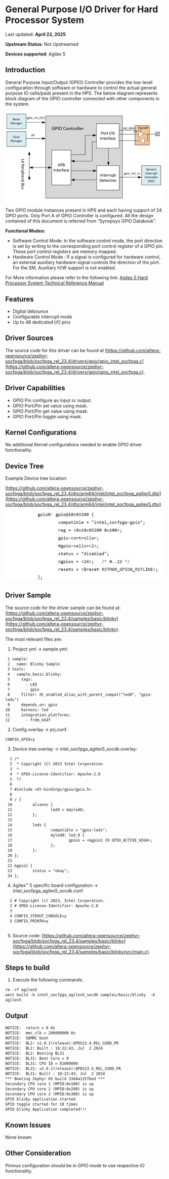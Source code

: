 # **General Purpose I/O Driver for Hard Processor System**

Last updated: **April 22, 2025** 

**Upstream Status**: Not Upstreamed

**Devices supported**: Agilex 5

## **Introduction**

General Purpose Input/Output (GPIO) Controller provides the low-level configuration through software or hardware to control the actual general purpose IO cells/pads present in the HPS. 
The below diagram represents block diagram of the GPIO controller connected with other components in the system.

![gpio_diagram](images/gpio_diagram.png)

Two GPIO module instances present in HPS and each having support of 24 GPIO ports. Only Port A of GPIO Controller is configured.
All the design contained of this document is referred from “Synopsys GPIO Databook”.

**Functional Modes:**

* Software Control Mode: In the software control mode, the port direction is set by writing to the corresponding port control register of a GPIO pin. These port control registers are memory mapped.
* Hardware Control Mode : If a signal is configured for hardware control, an external auxiliary hardware-signal controls the direction of the port. For the SM, Auxiliary H/W support is not enabled.

For More information please refer to the following link:
[Agilex 5 Hard Processor System Technical Reference Manual](https://www.intel.com/content/www/us/en/docs/programmable/814346)

## **Features**

* Digital debounce
* Configurable interrupt mode
* Up to 48 dedicated I/O pins

## **Driver Sources**

The source code for this driver can be found at [https://github.com/altera-opensource/zephyr-socfpga/blob/socfpga_rel_23.4/drivers/gpio/gpio_intel_socfpga.c](https://github.com/altera-opensource/zephyr-socfpga/blob/socfpga_rel_23.4/drivers/gpio/gpio_intel_socfpga.c).

## **Driver Capabilities**

* GPIO Pin configure as input or output.
* GPIO Port/Pin set value using mask.
* GPIO Port/Pin get value using mask.
* GPIO Port/Pin toggle using mask.


## **Kernel Configurations**

No additional Kernel configurations needed to enable GPIO driver functionality.

## **Device Tree**

Example Device tree location:

[https://github.com/altera-opensource/zephyr-socfpga/blob/socfpga_rel_23.4/dts/arm64/intel/intel_socfpga_agilex5.dtsi](https://github.com/altera-opensource/zephyr-socfpga/blob/socfpga_rel_23.4/dts/arm64/intel/intel_socfpga_agilex5.dtsi)

![gpio_device_tree](images/gpio_device_tree.png)
## **Driver Sample**

The source code for the driver sample can be found at: [https://github.com/altera-opensource/zephyr-socfpga/blob/socfpga_rel_23.4/samples/basic/blinky](https://github.com/altera-opensource/zephyr-socfpga/blob/socfpga_rel_23.4/samples/basic/blinky).

The most relevant files are:
1. Project yml -> sample.yml:

 ```
  1 sample:
  2   name: Blinky Sample
  3 tests:
  4   sample.basic.blinky:
  5     tags:
  6       - LED
  7       - gpio
  8     filter: dt_enabled_alias_with_parent_compat("led0", "gpio-leds")
  9     depends_on: gpio
 10     harness: led
 11     integration_platforms:
 12       - frdm_k64f

 ```

2. Config overlay -> prj.conf:

```
CONFIG_GPIO=y
```

3. Device tree overlay -> intel_socfpga_agilex5_socdk.overlay:

```
  1 /*
  2  * Copyright (C) 2023 Intel Corporation
  3  *
  4  * SPDX-License-Identifier: Apache-2.0
  5  */
  6 
  7 #include <dt-bindings/gpio/gpio.h>
  8 
  9 / {
 10         aliases {
 11                 led0 = &myled0;
 12         };
 13 
 14         leds {
 15                 compatible = "gpio-leds";
 16                 myled0: led_0 {
 17                         gpios = <&gpio1 19 GPIO_ACTIVE_HIGH>;
 18                 };
 19         };
 20 };
 21 
 22 &gpio1 {
 23         status = "okay";
 24 };

```
4. Agilex™ 5 specific board configuration ->  intel_socfpga_agilex5_socdk.conf 
```
  1 # Copyright (c) 2023, Intel Corporation.
  2 # SPDX-License-Identifier: Apache-2.0
  3 
  4 CONFIG_STDOUT_CONSOLE=y
  5 CONFIG_PRINTK=y
                   
```
5. Source code: [https://github.com/altera-opensource/zephyr-socfpga/blob/socfpga_rel_23.4/samples/basic/blinky](https://github.com/altera-opensource/zephyr-socfpga/blob/socfpga_rel_23.4/samples/basic/blinky/src/main.c).

## **Steps to build**


1. Execute the following commands:
```
rm -rf agilex5
west build -b intel_socfpga_agilex5_socdk samples/basic/blinky  -d agilex5

```
## **Output**

```
NOTICE:  return = 0 Hz
NOTICE:  mmc_clk = 200000000 Hz
NOTICE:  SDMMC boot
NOTICE:  BL2: v2.9.1(release):QPDS23.4_REL_GSRD_PR
NOTICE:  BL2: Built : 18:22:43, Jul  2 2024
NOTICE:  BL2: Booting BL31
NOTICE:  BL31: Boot Core = 0
NOTICE:  BL31: CPU ID = 81000000
NOTICE:  BL31: v2.9.1(release):QPDS23.4_REL_GSRD_PR
NOTICE:  BL31: Built : 18:22:43, Jul  2 2024
*** Booting Zephyr OS build 33d4a115fbed ***
Secondary CPU core 1 (MPID:0x100) is up
Secondary CPU core 2 (MPID:0x200) is up
Secondary CPU core 3 (MPID:0x300) is up
GPIO blinky application started
GPIO toggle started for 10 times
GPIO blinky Application completed!!!

```




## **Known Issues**

None known

## **Other Consideration**

Pinmux configuration should be in GPIO mode to use respective IO functionality.

